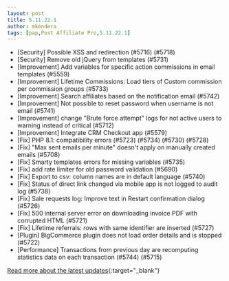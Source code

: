 ```yaml
---
layout: post
title: 5.11.22.1
author: mkendera
tags: [pap,Post Affiliate Pro,5.11.22.1]
---
```


- [Security] Possible XSS and redirection (#5716) (#5718)
- [Security] Remove old jQuery from templates (#5731)
- [Improvement] Add variables for specific action commissions in email templates (#5559)
- [Improvement] Lifetime Commissions: Load tiers of Custom commission per commission groups (#5733)
- [Improvement] Search affiliates based on the notification email (#5742)
- [Improvement] Not possible to reset password when username is not email (#5741)
- [Improvement] change "Brute force attempt" logs for not active users to warning instead of critical (#5712)
- [Improvement] Integrate CRM Checkout app (#5579)
- [Fix] PHP 8.1: compatibility errors (#5723) (#5734) (#5730) (#5728)
- [Fix] "Max sent emails per minute" doesn't apply on manually created emails (#5708)
- [Fix] Smarty templates errors for missing variables (#5735)
- [Fix] add rate limiter for old password validation (#5690)
- [Fix] Export to csv: column names are in default language (#5740)
- [Fix] Status of direct link changed via mobile app is not logged to audit log (#5738)
- [Fix] Sale requests log: Improve text in Restart confirmation dialog (#5726)
- [Fix] 500 internal server error on downloading invoice PDF with corrupted HTML (#5721)
- [Fix] Lifetime referrals: rows with same identifier are inserted (#5727)
- [Plugin] BigCommerce plugin does not load order details and is stopped (#5722)
- [Performance] Transactions from previous day are recomputing statistics data on each transaction (#5744) (#5715)

[Read more about the latest updates](https://www.postaffiliatepro.com/blog/post-affiliate-pro-5-11-22-1-and-5-11-22-2/){:target="_blank"}
